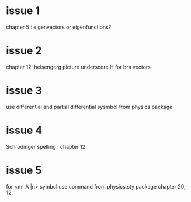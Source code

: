 # issue 1
chapter 5 : eigenvectors or eigenfunctions?

# issue 2
chapter 12: heisengerg picture underscore H for bra vectors

# issue 3
use differential and partial differential sysmbol from physics package


# issue 4
Schrodinger spelling : chapter 12

# issue 5
for <m| A |n> symbol use command from physics.sty package
chapter 20, 12, 







